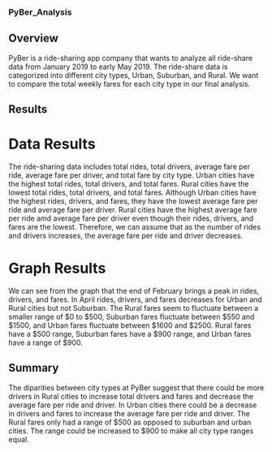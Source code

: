 ### PyBer_Analysis

## Overview
PyBer is a ride-sharing app company that wants to analyze all ride-share data from January 2019 to early May 2019. The ride-share data is categorized into different city types, Urban, Suburban, and Rural. We want to compare the total weekly fares for each city type in our final analysis.

## Results
# Data Results
The ride-sharing data includes total rides, total drivers, average fare per ride, average fare per driver, and total fare by city type. Urban cities have the highest total rides, total drivers, and total fares. Rural cities have the lowest total rides, total drivers, and total fares. Although Urban cities have the highest rides, drivers, and fares, they have the lowest average fare per ride and average fare per driver. Rural cities have the highest average fare per ride amd average fare per driver even though their rides, drivers, and fares are the lowest. Therefore, we can assume that as the number of rides and drivers increases, the average fare per ride and driver decreases. 
# Graph Results
We can see from the graph that the end of February brings a peak in rides, drivers, and fares. In April rides, drivers, and fares decreases for Urban and Rural cities but not Suburban. The Rural fares seem to fluctuate between a smaller range of $0 to $500, Suburban fares fluctuate between $550 and $1500, and Urban fares fluctuate between $1600 and $2500. Rural fares have a $500 range, Suburban fares have a $900 range, and Urban fares have a range of $900.

## Summary
The diparities between city types at PyBer suggest that there could be more drivers in Rural cities to increase total drivers and fares and decrease the average fare per ride and driver. In Urban cities there could be a decrease in drivers and fares to increase the average fare per ride and driver. The Rural fares only had a range of $500 as opposed to suburban and urban cities. The range could be increased to $900 to make all city type ranges equal. 
